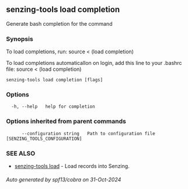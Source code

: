 ## senzing-tools load completion

Generate bash completion for the command

### Synopsis

To load completions, run:
source < (load completion)

To load completions automaticallon on login, add this line to your .bashrc file:
source < (load completion)


```
senzing-tools load completion [flags]
```

### Options

```
  -h, --help   help for completion
```

### Options inherited from parent commands

```
      --configuration string   Path to configuration file [SENZING_TOOLS_CONFIGURATION]
```

### SEE ALSO

* [senzing-tools load](senzing-tools_load.md)	 - Load records into Senzing.

###### Auto generated by spf13/cobra on 31-Oct-2024
